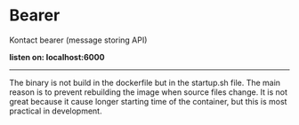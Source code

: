 # Bearer

Kontact bearer (message storing API)

**listen on: localhost:6000**

---
The binary is not build in the dockerfile but in the startup.sh file. The main reason is to prevent rebuilding the image
when source files change. It is not great because it cause longer starting time of the container, but this is most practical in development.
